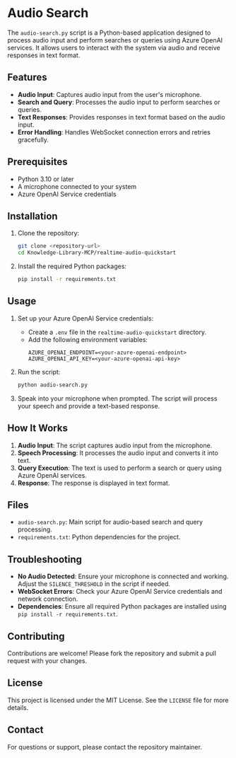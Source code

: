 # Audio Search

The `audio-search.py` script is a Python-based application designed to process audio input and perform searches or queries using Azure OpenAI services. It allows users to interact with the system via audio and receive responses in text format.

## Features
- **Audio Input**: Captures audio input from the user's microphone.
- **Search and Query**: Processes the audio input to perform searches or queries.
- **Text Responses**: Provides responses in text format based on the audio input.
- **Error Handling**: Handles WebSocket connection errors and retries gracefully.

## Prerequisites
- Python 3.10 or later
- A microphone connected to your system
- Azure OpenAI Service credentials

## Installation
1. Clone the repository:
   ```bash
   git clone <repository-url>
   cd Knowledge-Library-MCP/realtime-audio-quickstart
   ```
2. Install the required Python packages:
   ```bash
   pip install -r requirements.txt
   ```

## Usage
1. Set up your Azure OpenAI Service credentials:
   - Create a `.env` file in the `realtime-audio-quickstart` directory.
   - Add the following environment variables:
     ```env
     AZURE_OPENAI_ENDPOINT=<your-azure-openai-endpoint>
     AZURE_OPENAI_API_KEY=<your-azure-openai-api-key>
     ```

2. Run the script:
   ```bash
   python audio-search.py
   ```

3. Speak into your microphone when prompted. The script will process your speech and provide a text-based response.

## How It Works
1. **Audio Input**: The script captures audio input from the microphone.
2. **Speech Processing**: It processes the audio input and converts it into text.
3. **Query Execution**: The text is used to perform a search or query using Azure OpenAI services.
4. **Response**: The response is displayed in text format.

## Files
- `audio-search.py`: Main script for audio-based search and query processing.
- `requirements.txt`: Python dependencies for the project.

## Troubleshooting
- **No Audio Detected**: Ensure your microphone is connected and working. Adjust the `SILENCE_THRESHOLD` in the script if needed.
- **WebSocket Errors**: Check your Azure OpenAI Service credentials and network connection.
- **Dependencies**: Ensure all required Python packages are installed using `pip install -r requirements.txt`.

## Contributing
Contributions are welcome! Please fork the repository and submit a pull request with your changes.

## License
This project is licensed under the MIT License. See the `LICENSE` file for more details.

## Contact
For questions or support, please contact the repository maintainer.